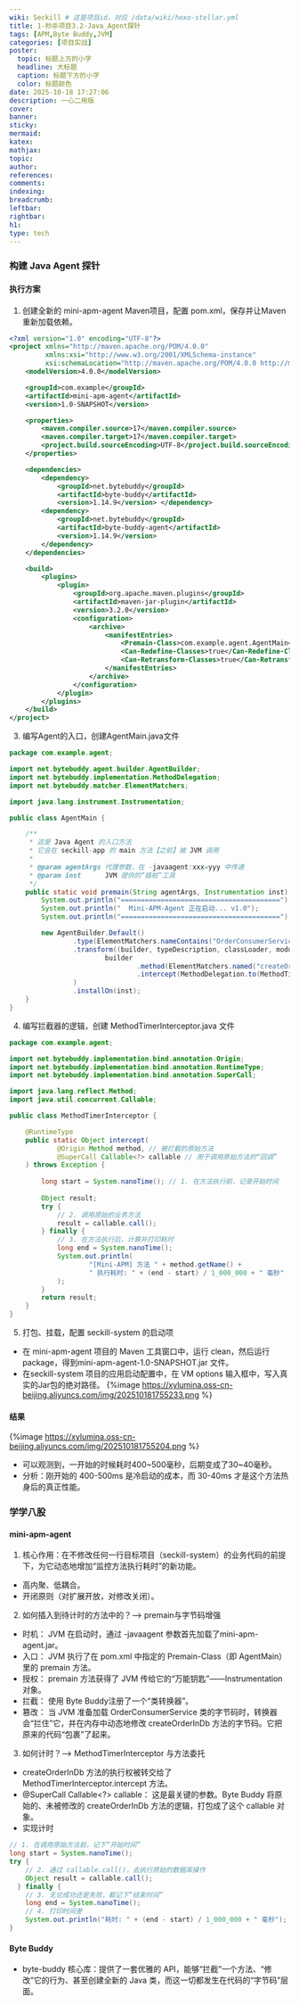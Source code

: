 ```yaml
---
wiki: Seckill # 这是项目id，对应 /data/wiki/hexo-stellar.yml
title: 1-秒杀项目3.2-Java_Agent探针
tags: [APM,Byte Buddy,JVM]
categories: [项目实战]
poster:
  topic: 标题上方的小字
  headline: 大标题
  caption: 标题下方的小字
  color: 标题颜色
date: 2025-10-18 17:27:06
description: 一心二用版
cover:
banner:
sticky:
mermaid:
katex:
mathjax:
topic:
author:
references:
comments:
indexing:
breadcrumb:
leftbar:
rightbar:
h1:
type: tech
---
```


### 构建 Java Agent 探针
#### 执行方案
1. 创建全新的 mini-apm-agent Maven项目，配置 pom.xml，保存并让Maven重新加载依赖。
``` XML
<?xml version="1.0" encoding="UTF-8"?>
<project xmlns="http://maven.apache.org/POM/4.0.0"
         xmlns:xsi="http://www.w3.org/2001/XMLSchema-instance"
         xsi:schemaLocation="http://maven.apache.org/POM/4.0.0 http://maven.apache.org/xsd/maven-4.0.0.xsd">
    <modelVersion>4.0.0</modelVersion>

    <groupId>com.example</groupId>
    <artifactId>mini-apm-agent</artifactId>
    <version>1.0-SNAPSHOT</version>

    <properties>
        <maven.compiler.source>17</maven.compiler.source>
        <maven.compiler.target>17</maven.compiler.target>
        <project.build.sourceEncoding>UTF-8</project.build.sourceEncoding>
    </properties>

    <dependencies>
        <dependency>
            <groupId>net.bytebuddy</groupId>
            <artifactId>byte-buddy</artifactId>
            <version>1.14.9</version> </dependency>
        <dependency>
            <groupId>net.bytebuddy</groupId>
            <artifactId>byte-buddy-agent</artifactId>
            <version>1.14.9</version>
        </dependency>
    </dependencies>

    <build>
        <plugins>
            <plugin>
                <groupId>org.apache.maven.plugins</groupId>
                <artifactId>maven-jar-plugin</artifactId>
                <version>3.2.0</version>
                <configuration>
                    <archive>
                        <manifestEntries>
                            <Premain-Class>com.example.agent.AgentMain</Premain-Class>
                            <Can-Redefine-Classes>true</Can-Redefine-Classes>
                            <Can-Retransform-Classes>true</Can-Retransform-Classes>
                        </manifestEntries>
                    </archive>
                </configuration>
            </plugin>
        </plugins>
    </build>
</project>
```
3. 编写Agent的入口，创建AgentMain.java文件
``` Java
package com.example.agent;

import net.bytebuddy.agent.builder.AgentBuilder;
import net.bytebuddy.implementation.MethodDelegation;
import net.bytebuddy.matcher.ElementMatchers;

import java.lang.instrument.Instrumentation;

public class AgentMain {

    /**
     * 这是 Java Agent 的入口方法
     * 它会在 seckill-app 的 main 方法【之前】被 JVM 调用
     *
     * @param agentArgs 代理参数，在 -javaagent:xxx=yyy 中传递
     * @param inst      JVM 提供的“插桩”工具
     */
    public static void premain(String agentArgs, Instrumentation inst) {
        System.out.println("========================================");
        System.out.println("  Mini-APM-Agent 正在启动... v1.0");
        System.out.println("========================================");

        new AgentBuilder.Default()
                .type(ElementMatchers.nameContains("OrderConsumerService"))
                .transform((builder, typeDescription, classLoader, module, protectionDomain) -> // 【核心改动】增加了第5个参数 'protectionDomain'
                        builder
                                .method(ElementMatchers.named("createOrderInDb"))
                                .intercept(MethodDelegation.to(MethodTimerInterceptor.class))
                )
                .installOn(inst);
    }
}
```

4. 编写拦截器的逻辑，创建 MethodTimerInterceptor.java 文件
``` Java
package com.example.agent;

import net.bytebuddy.implementation.bind.annotation.Origin;
import net.bytebuddy.implementation.bind.annotation.RuntimeType;
import net.bytebuddy.implementation.bind.annotation.SuperCall;

import java.lang.reflect.Method;
import java.util.concurrent.Callable;

public class MethodTimerInterceptor {

    @RuntimeType
    public static Object intercept(
            @Origin Method method, // 被拦截的原始方法
            @SuperCall Callable<?> callable // 用于调用原始方法的“回调”
    ) throws Exception {
        
        long start = System.nanoTime(); // 1. 在方法执行前，记录开始时间
        
        Object result;
        try {
            // 2. 调用原始的业务方法
            result = callable.call();
        } finally {
            // 3. 在方法执行后，计算并打印耗时
            long end = System.nanoTime();
            System.out.println(
                    "[Mini-APM] 方法 " + method.getName() + 
                    " 执行耗时: " + (end - start) / 1_000_000 + " 毫秒"
            );
        }
        return result;
    }
}
```
5. 打包、挂载，配置 seckill-system 的启动项
- 在 mini-apm-agent 项目的 Maven 工具窗口中，运行 clean，然后运行 package，得到mini-apm-agent-1.0-SNAPSHOT.jar 文件。
- 在seckill-system 项目的应用启动配置中，在 VM options 输入框中，写入真实的Jar包的绝对路径。
{%image https://xylumina.oss-cn-beijing.aliyuncs.com/img/202510181755233.png %}
#### 结果
{%image https://xylumina.oss-cn-beijing.aliyuncs.com/img/202510181755204.png %}
- 可以观测到，一开始的时候耗时400~500毫秒，后期变成了30~40毫秒。
- 分析：刚开始的 400-500ms 是冷启动的成本，而 30-40ms 才是这个方法热身后的真正性能。
### 学学八股
#### mini-apm-agent
1. 核心作用：在不修改任何一行目标项目（seckill-system）的业务代码的前提下，为它动态地增加“监控方法执行耗时”的新功能。
  - 高内聚、低耦合。
  - 开闭原则（对扩展开放，对修改关闭）。
2. 如何插入到待计时的方法中的？--> premain与字节码增强
  - 时机： JVM 在启动时，通过 -javaagent 参数首先加载了mini-apm-agent.jar。
  - 入口： JVM 执行了在 pom.xml 中指定的 Premain-Class（即 AgentMain）里的 premain 方法。
  - 授权： premain 方法获得了 JVM 传给它的“万能钥匙”——Instrumentation 对象。
  - 拦截： 使用 Byte Buddy注册了一个“类转换器”。
  - 篡改： 当 JVM 准备加载 OrderConsumerService 类的字节码时，转换器会“拦住”它，并在内存中动态地修改 createOrderInDb 方法的字节码。它把原来的代码“包裹”了起来。
3. 如何计时？--> MethodTimerInterceptor 与方法委托
  - createOrderInDb 方法的执行权被转交给了 MethodTimerInterceptor.intercept 方法。
  - @SuperCall Callable<?> callable： 这是最关键的参数。Byte Buddy 将原始的、未被修改的 createOrderInDb 方法的逻辑，打包成了这个 callable 对象。
  - 实现计时
  ``` Java
  // 1. 在调用原始方法前，记下“开始时间”
  long start = System.nanoTime(); 
  try {
      // 2. 通过 callable.call()，去执行原始的数据库操作
      Object result = callable.call(); 
    } finally {
      // 3. 无论成功还是失败，都记下“结束时间”
      long end = System.nanoTime();
      // 4. 打印时间差
      System.out.println("耗时: " + (end - start) / 1_000_000 + " 毫秒");
  }
  ```
#### Byte Buddy
- byte-buddy 核心库：提供了一套优雅的 API，能够“拦截”一个方法、“修改”它的行为、甚至创建全新的 Java 类，而这一切都发生在代码的“字节码”层面。